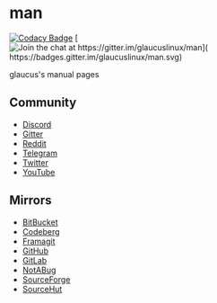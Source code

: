 # man
[![Codacy Badge](
https://app.codacy.com/project/badge/Grade/89fa62574ed74d2eaed8ccb177ce1b6f)](
https://www.codacy.com/gh/glaucuslinux/man/dashboard?utm_source=github.com&amp;utm_medium=referral&amp;utm_content=glaucuslinux/man&amp;utm_campaign=Badge_Grade)
[![Join the chat at https://gitter.im/glaucuslinux/man](
https://badges.gitter.im/glaucuslinux/man.svg)](
https://gitter.im/glaucuslinux/man?utm_source=badge&utm_medium=badge&utm_campaign=pr-badge&utm_content=badge)

glaucus's manual pages

## Community
* [Discord](https://discord.gg/nDKNmNc)
* [Gitter](https://gitter.im/glaucuslinux/man)
* [Reddit](https://www.reddit.com/r/glaucus)
* [Telegram](https://t.me/glaucuslinux)
* [Twitter](https://twitter.com/glaucuslinux)
* [YouTube](https://www.youtube.com/channel/UCOpZsBcIF2NvJHuzdP1UP_w)

## Mirrors
* [BitBucket](https://bitbucket.org/glaucuslinux/man)
* [Codeberg](https://codeberg.org/glaucuslinux/man)
* [Framagit](https://framagit.org/glaucuslinux/man)
* [GitHub](https://github.com/glaucuslinux/man)
* [GitLab](https://gitlab.com/glaucuslinux/man)
* [NotABug](https://notabug.org/glaucuslinux/man)
* [SourceForge](https://git.code.sf.net/p/glaucuslinux/man)
* [SourceHut](https://git.sr.ht/~glaucuslinux/man)
